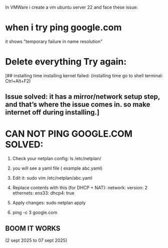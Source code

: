 In VMWare i create a vm ubuntu server 22 and face these issue:
# when i try ping google.com
it shows "temporary failure in name resolution"

# Delete everything Try again:

[## installing time installing kernel failed:
(installing time go to shell terminal: Ctrl+Alt+F2)
## Issue solved: it has a mirror/network setup step, and that’s where the issue comes in. so make internet off during installing.]

# CAN NOT PING GOOGLE.COM SOLVED:

1) Check your netplan config:
ls /etc/netplan/

2) you will see a yaml file ( example abc.yaml)

3) Edit it:
sudo vim /etc/netplan/abc.yaml

4) Replace contents with this (for DHCP + NAT):
network:
  version: 2
  ethernets:
    ens33:
      dhcp4: true

5) Apply changes:
sudo netplan apply

6) ping -c 3 google.com
## BOOM IT WORKS

(2 sept 2025 to 07 sept 2025)
